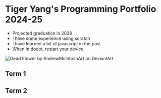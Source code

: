 # Tiger Yang's Programming Portfolio 2024-25
 * Projected graduation in 2028
 * I have some experience using scratch 
 * I have learned a bit of javascript in the past
 * When in doubt, restart your device

  <img src="https://encrypted-tbn0.gstatic.com/images?q=tbn:ANd9GcS2XF_TUL9I0KUoQf1hMhRdydnyho2h1BapXVfG3tORY2xYT4-2D82malSNwIfJSkAOqD0&amp;usqp=CAU" alt="Dead Flower by AndrewMcIntoshArt on DeviantArt"/>

## Term 1 

## Term 2
